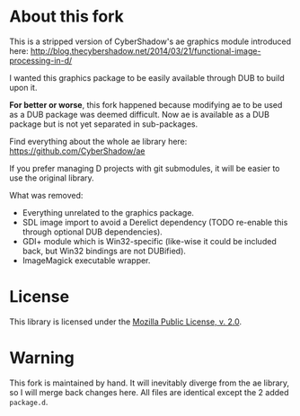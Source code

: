 ﻿About this fork
===============

This is a stripped version of CyberShadow's ae graphics module introduced here:
http://blog.thecybershadow.net/2014/03/21/functional-image-processing-in-d/

I wanted this graphics package to be easily available through DUB to build upon it.

**For better or worse**, this fork happened because modifying ae to be used as a DUB package was deemed difficult.
Now ae is available as a DUB package but is not yet separated in sub-packages.

Find everything about the whole ae library here: https://github.com/CyberShadow/ae

If you prefer managing D projects with git submodules, it will be easier to use the original library.

What was removed:
- Everything unrelated to the graphics package.
- SDL image import to avoid a Derelict dependency (TODO re-enable this through optional DUB dependencies).
- GDI+ module which is Win32-specific (like-wise it could be included back, but Win32 bindings are not DUBified).
- ImageMagick executable wrapper.

License
=======

This library is licensed under the [Mozilla Public License, v. 2.0](http://mozilla.org/MPL/2.0/).

Warning
=======

This fork is maintained by hand. It will inevitably diverge from the ae library, so I will merge back changes here. All files are identical except the 2 added `package.d`.
